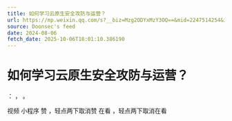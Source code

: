 ```yaml
---
title: 如何学习云原生安全攻防与运营？
url: https://mp.weixin.qq.com/s?__biz=Mzg2ODYxMzY3OQ==&mid=2247514254&idx=1&sn=473b5b48be4531a25b6e9507650f0e0f
source: Doonsec's feed
date: 2024-08-06
fetch_date: 2025-10-06T18:01:10.386190
---
```


# 如何学习云原生安全攻防与运营？

：
，
。

视频
小程序
赞
，轻点两下取消赞
在看
，轻点两下取消在看